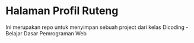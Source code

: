 # Halaman Profil Ruteng

Ini merupakan repo untuk menyimpan sebuah project dari kelas Dicoding - Belajar Dasar Pemrograman Web
